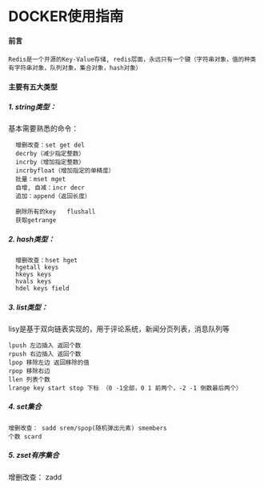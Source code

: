 
# DOCKER使用指南

#### 前言
 ```
 Redis是一个开源的Key-Value存储, redis层面，永远只有一个键（字符串对象，值的种类有字符串对象，队列对象，集合对象，hash对象）
 ```

#### 主要有五大类型

##### 1. string类型：
  基本需要熟悉的命令：
  ```
    增删改查：set get del 
    decrby（减少指定整数）
    incrby（增加指定整数）
    incrbyfloat（增加指定的单精度）
    批量：mset mget 
    自增, 自减：incr decr
    追加：append（返回长度）

    删除所有的key   flushall
    获取getrange
  ```

##### 2. hash类型：
  ```
    增删改查：hset hget
    hgetall keys
    hkeys keys
    hvals keys
    hdel keys field
  ```

##### 3. list类型：
lisy是基于双向链表实现的，用于评论系统，新闻分页列表，消息队列等

```
lpush 左边插入 返回个数
rpush 右边插入 返回个数
lpop 移除左边 返回移除的值
rpop 移除右边
llen 列表个数
lrange key start stop 下标 （0 -1全部，0 1 前两个，-2 -1 倒数最后两个）
```


##### 4. set集合
   ```
   增删改查： sadd srem/spop(随机弹出元素) smembers
   个数 scard
   ```

##### 5. zset有序集合
   增删改查： zadd


